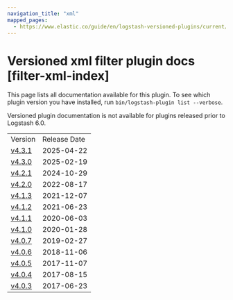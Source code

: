 ```yaml
---
navigation_title: "xml"
mapped_pages:
  - https://www.elastic.co/guide/en/logstash-versioned-plugins/current/filter-xml-index.html
---
```


# Versioned xml filter plugin docs [filter-xml-index]

This page lists all documentation available for this plugin. To see which plugin version you have installed, run `bin/logstash-plugin list --verbose`.

Versioned plugin documentation is not available for plugins released prior to Logstash 6.0.

| | |
| :- | :- |
| Version | Release Date |
| [v4.3.1](v4-3-1-plugins-filters-xml.md) | 2025-04-22 |
| [v4.3.0](v4-3-0-plugins-filters-xml.md) | 2025-02-19 |
| [v4.2.1](v4-2-1-plugins-filters-xml.md) | 2024-10-29 |
| [v4.2.0](v4-2-0-plugins-filters-xml.md) | 2022-08-17 |
| [v4.1.3](v4-1-3-plugins-filters-xml.md) | 2021-12-07 |
| [v4.1.2](v4-1-2-plugins-filters-xml.md) | 2021-06-23 |
| [v4.1.1](v4-1-1-plugins-filters-xml.md) | 2020-06-03 |
| [v4.1.0](v4-1-0-plugins-filters-xml.md) | 2020-01-28 |
| [v4.0.7](v4-0-7-plugins-filters-xml.md) | 2019-02-27 |
| [v4.0.6](v4-0-6-plugins-filters-xml.md) | 2018-11-06 |
| [v4.0.5](v4-0-5-plugins-filters-xml.md) | 2017-11-07 |
| [v4.0.4](v4-0-4-plugins-filters-xml.md) | 2017-08-15 |
| [v4.0.3](v4-0-3-plugins-filters-xml.md) | 2017-06-23 |
